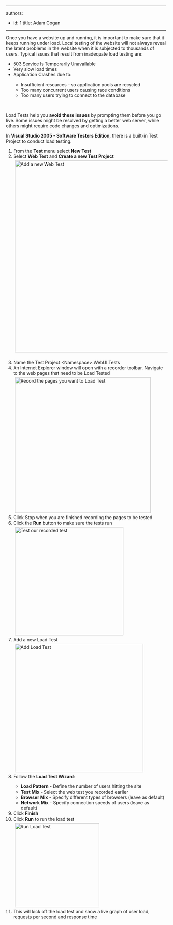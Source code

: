 

---
authors:
  - id: 1
    title: Adam Cogan
---




<span class='intro'> <p>Once you have a website up and running, it is important to make sure that it keeps running under load. Local testing of the website will not always reveal the latent problems in the website when it is subjected to thousands of users. Typical issues that result from inadequate load testing are&#58;</p><ul><li>503 Service Is Temporarily Unavailable</li><li>Very slow load times​​​​​​​<br></li><li>Application Crashes due to&#58;</li><ul><li>Insufficient resources - so application pools are recycled</li><li>Too many concurrent users causing race conditions</li><li>Too many users trying to connect to the database​<br></li></ul></ul><br> </span>

<p>Load Tests help you&#160;<strong>avoid these issues</strong>&#160;by prompting them before you go live. Some issues might be resolved by getting a better web server, while others might require code changes and optimizations.</p><p>In&#160;<strong>Visual Studio 2005 - Software Testers Edition</strong>, there is a built-in Test Project to conduct load testing.</p><ol><li>From the&#160;<strong>Test</strong>&#160;menu select&#160;<strong>New Test</strong></li><li>Select&#160;<strong>Web Test</strong>&#160;and&#160;<strong>Create a new Test Project</strong><br><img src="https&#58;//www.ssw.com.au/ssw/standards/rules/Images/add_new_test.gif" alt="Add a new Web Test" style="width&#58;603px;margin&#58;5px;" />​<br></li><li>Name the Test Project &lt;Namespace&gt;.WebUI.Tests</li><li>An Internet Explorer window will open with a recorder toolbar. Navigate to the web pages that need to be Load Tested<br><img src="https&#58;//www.ssw.com.au/ssw/standards/rules/Images/record_website.gif" alt="Record the pages you want to Load Test" style="width&#58;426px;margin&#58;5px;" /></li><li>Click Stop when you are finished recording the pages to be tested</li><li>Click the&#160;<strong>Run</strong>&#160;button to make sure the tests run<br><img src="https&#58;//www.ssw.com.au/ssw/standards/rules/Images/run_webtest.gif" alt="Test our recorded test" style="width&#58;340px;margin&#58;5px;" /></li><li>Add a new Load Test<br><img src="https&#58;//www.ssw.com.au/ssw/standards/rules/Images/add_load_test.gif" alt="Add Load Test" style="width&#58;403px;margin&#58;5px;" /><br></li><li>Follow the&#160;<strong>Load Test Wizard</strong>&#58;</li><ul><li><strong>Load Pattern</strong>&#160;- Define the number of users hitting the site</li><li><strong>Test Mix</strong>&#160;- Select the web test you recorded earlier</li><li><strong>Browser Mix</strong>&#160;- Specify different types of browsers (leave as default)</li><li><strong>Network Mix</strong>&#160;- Specify connection speeds of users (leave as default)</li></ul><li>Click&#160;<strong>Finish</strong></li><li>Click&#160;<strong>Run</strong>&#160;to run the load test<br><img src="https&#58;//www.ssw.com.au/ssw/standards/rules/Images/run_load_test.gif" alt="Run Load Test" style="width&#58;264px;margin&#58;5px;" /></li><li>This will kick off the load test and show a live graph of user load, requests per second and response time</li></ol><p><br></p>



